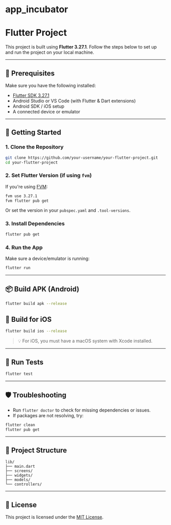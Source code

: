 # app_incubator
# Flutter Project

This project is built using **Flutter 3.27.1**. Follow the steps below to set up and run the project on your local machine.

---

## 🔧 Prerequisites

Make sure you have the following installed:

* [Flutter SDK 3.27.1](https://docs.flutter.dev/release/whats-new#flutter-3271)
* Android Studio or VS Code (with Flutter & Dart extensions)
* Android SDK / iOS setup
* A connected device or emulator

---

## 🚀 Getting Started

### 1. Clone the Repository

```bash
git clone https://github.com/your-username/your-flutter-project.git
cd your-flutter-project
```

### 2. Set Flutter Version (if using `fvm`)

If you're using [FVM](https://fvm.app):

```bash
fvm use 3.27.1
fvm flutter pub get
```

Or set the version in your `pubspec.yaml` and `.tool-versions`.

### 3. Install Dependencies

```bash
flutter pub get
```

### 4. Run the App

Make sure a device/emulator is running:

```bash
flutter run
```

---

## 📦 Build APK (Android)

```bash
flutter build apk --release
```

## 📱 Build for iOS

```bash
flutter build ios --release
```

> 💡 For iOS, you must have a macOS system with Xcode installed.

---

## 💪 Run Tests

```bash
flutter test
```

---

## 🛡️ Troubleshooting

* Run `flutter doctor` to check for missing dependencies or issues.
* If packages are not resolving, try:

```bash
flutter clean
flutter pub get
```

---

## 📁 Project Structure

```
lib/
├── main.dart
├── screens/
├── widgets/
├── models/
└── controllers/
```

---

## 📄 License

This project is licensed under the [MIT License](LICENSE).
